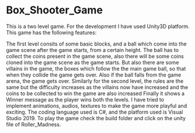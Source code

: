 # Box_Shooter_Game
This is a two level game. For the development I have used Unity3D platform. This game has the following features:

The first level consits of some basic blocks, and a ball which come into the game scene after the game starts, from a certain height.
The ball has to collect the coins present in the game scene, also there will be some coins cloned into the game scene as the game starts.
But also there are some villains in the game, the boxes which follow the the main game ball, so that when they collide the game gets over.
Also if the ball falls from the game arena, the game gets over.
Similarly for the second level, the rules are the same but the difficulty increases as the villains now have increased and the coins to be collected to win the game are also increased
Finally it shows a Winner message as the player wins both the levels.
I have tried to implement animations, audios, textures to make the game more playful and exciting.
The coding language used is C#, and the platform used is Visual Studio 2019.
To play the game check the build folder and click on the unity file of Roller_Madness.
